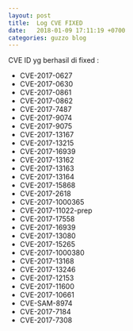 ```yaml
---
layout: post
title:  Log CVE FIXED
date:   2018-01-09 17:11:19 +0700
categories: guzzo blog
---
```

CVE ID yg berhasil di fixed :
*   CVE-2017-0627
*   CVE-2017-0630
*   CVE-2017-0861
*   CVE-2017-0862
*   CVE-2017-7487
*   CVE-2017-9074
*   CVE-2017-9075
*   CVE-2017-13167
*   CVE-2017-13215
*   CVE-2017-16939
*   CVE-2017-13162
*   CVE-2017-13163
*   CVE-2017-13164
*   CVE-2017-15868
*   CVE-2017-2618
*   CVE-2017-1000365
*   CVE-2017-11022-prep
*   CVE-2017-17558
*   CVE-2017-16939
*   CVE-2017-13080
*   CVE-2017-15265
*   CVE-2017-1000380
*   CVE-2017-13168
*   CVE-2017-13246
*   CVE-2017-12153
*   CVE-2017-11600
*   CVE-2017-10661
*   CVE-SAM-8974
*   CVE-2017-7184
*   CVE-2017-7308
